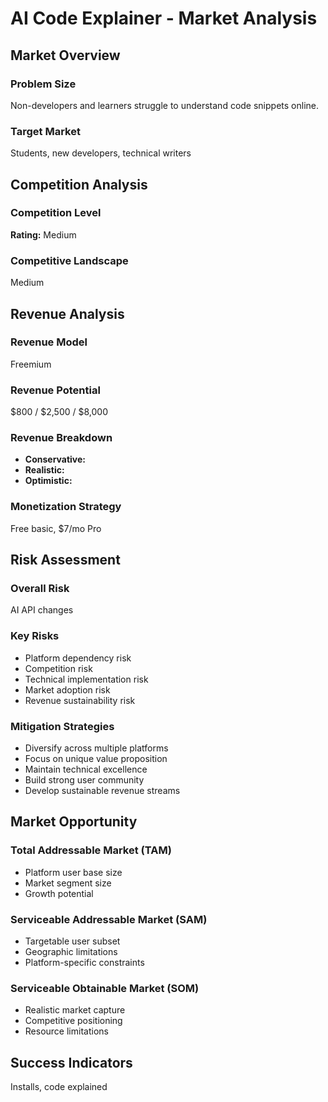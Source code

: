 # AI Code Explainer - Market Analysis

## Market Overview

### Problem Size
Non-developers and learners struggle to understand code snippets online.

### Target Market
Students, new developers, technical writers

## Competition Analysis

### Competition Level
**Rating:** Medium

### Competitive Landscape
Medium

## Revenue Analysis

### Revenue Model
Freemium

### Revenue Potential
$800 / $2,500 / $8,000

### Revenue Breakdown
- **Conservative:** 
- **Realistic:** 
- **Optimistic:** 

### Monetization Strategy
Free basic, $7/mo Pro

## Risk Assessment

### Overall Risk
AI API changes

### Key Risks
- Platform dependency risk
- Competition risk
- Technical implementation risk
- Market adoption risk
- Revenue sustainability risk

### Mitigation Strategies
- Diversify across multiple platforms
- Focus on unique value proposition
- Maintain technical excellence
- Build strong user community
- Develop sustainable revenue streams

## Market Opportunity

### Total Addressable Market (TAM)
- Platform user base size
- Market segment size
- Growth potential

### Serviceable Addressable Market (SAM)
- Targetable user subset
- Geographic limitations
- Platform-specific constraints

### Serviceable Obtainable Market (SOM)
- Realistic market capture
- Competitive positioning
- Resource limitations

## Success Indicators
Installs, code explained
